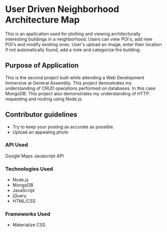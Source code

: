 # User Driven Neighborhood Architecture Map

This is an application used for plotting and viewing architecturally interesting buildings in a neighborhood. Users can view POI's, add new POI's and modify existing ones. User's upload an image, enter their location if not automatically found, add a note and categorize the building.

## Purpose of Application
This is the second project built while attending a Web Development Immersive at General Assembly.
This project demostrates my understanding of CRUD operations performed on databases. In this case MongoDB. This project also demonstrates my understanding of HTTP requesting and routing using Node.js.

## Contributor guidelines
* Try to keep your posting as accurate as possible.
* Upload an appealing photo


### API Used
Google Maps Javascript API

### Technologies Used
* Node.js
* MongoDB
* JavaScript
* jQuery
* HTML/CSS

### Frameworks Used
* Materialize CSS
